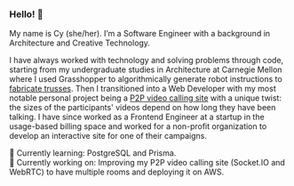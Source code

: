 ### Hello! 👋

My name is Cy (she/her). I’m a Software Engineer with a background in Architecture and Creative Technology.

I have always worked with technology and solving problems through code, starting from my undergraduate studies in Architecture at Carnegie Mellon where I used Grasshopper to algorithmically generate robot instructions to [fabricate trusses](https://www.cy-kim.com/timber). Then I transitioned into a Web Developer with my most notable personal project being a [P2P video calling site](https://github.com/cy-kim/listen-more-than-you-speak) with a unique twist: the sizes of the participants' videos depend on how long they have been talking. I have since worked as a Frontend Engineer at a startup in the usage-based billing space and worked for a non-profit organization to develop an interactive site for one of their campaigns.

🌱 Currently learning: PostgreSQL and Prisma.
<br>
🔨 Currently working on: Improving my P2P video calling site (Socket.IO and WebRTC) to have multiple rooms and deploying it on AWS.

